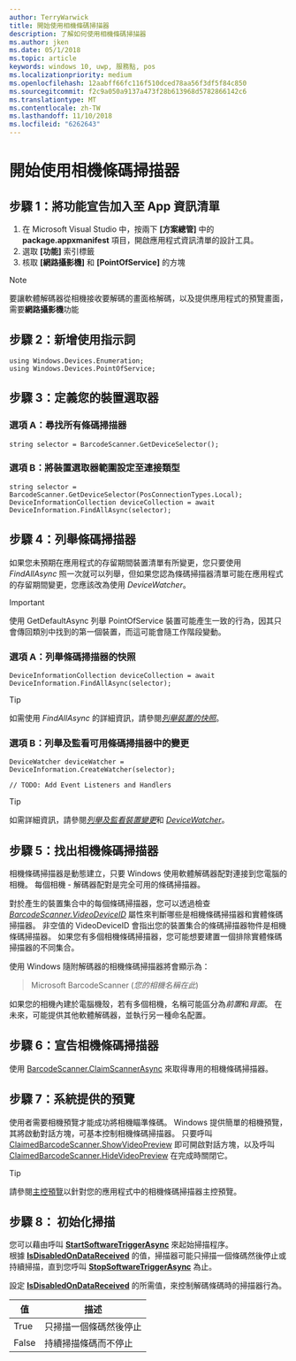 ```yaml
---
author: TerryWarwick
title: 開始使用相機條碼掃描器
description: 了解如何使用相機條碼掃描器
ms.author: jken
ms.date: 05/1/2018
ms.topic: article
keywords: windows 10, uwp, 服務點, pos
ms.localizationpriority: medium
ms.openlocfilehash: 12aabff66fc116f510dced78aa56f3df5f84c850
ms.sourcegitcommit: f2c9a050a9137a473f28b613968d5782866142c6
ms.translationtype: MT
ms.contentlocale: zh-TW
ms.lasthandoff: 11/10/2018
ms.locfileid: "6262643"
---
```

# <a name="getting-started-with-a-camera-barcode-scanner"></a>開始使用相機條碼掃描器
## <a name="step-1-add-capability-declarations-to-your-app-manifest"></a>步驟 1：將功能宣告加入至 App 資訊清單
1. 在 Microsoft Visual Studio 中，按兩下 **\[方案總管\]** 中的 **package.appxmanifest** 項目，開啟應用程式資訊清單的設計工具。
2. 選取 **\[功能\]** 索引標籤
3. 核取 **\[網路攝影機\]** 和 **\[PointOfService\]** 的方塊 

>[!NOTE] 
> 要讓軟體解碼器從相機接收要解碼的畫面格解碼，以及提供應用程式的預覽畫面，需要**網路攝影機**功能

## <a name="step-2-add-using-directives"></a>步驟 2：新增使用指示詞

```Csharp
using Windows.Devices.Enumeration;
using Windows.Devices.PointOfService;
```
## <a name="step-3-define-your-device-selector"></a>步驟 3：定義您的裝置選取器

### **<a name="option-a-find-all-barcode-scanners"></a>選項 A：尋找所有條碼掃描器**

```Csharp
string selector = BarcodeScanner.GetDeviceSelector();       
```

### **<a name="option-b-scoping-device-selector-to-connection-type"></a>選項 B：將裝置選取器範圍設定至連接類型**

```Csharp
string selector = BarcodeScanner.GetDeviceSelector(PosConnectionTypes.Local);
DeviceInformationCollection deviceCollection = await DeviceInformation.FindAllAsync(selector);
```

## <a name="step-4-enumerate-barcode-scanners"></a>步驟 4：列舉條碼掃描器
如果您未預期在應用程式的存留期間裝置清單有所變更，您只要使用 *FindAllAsync* 照一次就可以列舉，但如果您認為條碼掃描器清單可能在應用程式的存留期間變更，您應該改為使用 *DeviceWatcher*。  

> [!Important] 
> 使用 GetDefaultAsync 列舉 PointOfService 裝置可能產生一致的行為，因其只會傳回類別中找到的第一個裝置，而這可能會隨工作階段變動。

### **<a name="option-a-enumerate-a-snapshot-of-barcode-scanners"></a>選項 A：列舉條碼掃描器的快照**
```Csharp
DeviceInformationCollection deviceCollection = await DeviceInformation.FindAllAsync(selector);
```

> [!TIP]
> 如需使用 *FindAllAsync* 的詳細資訊，請參閱[*列舉裝置的快照*](https://docs.microsoft.com/windows/uwp/devices-sensors/enumerate-devices#enumerate-a-snapshot-of-devices)。

### **<a name="option-b-enumerate-and-watch-for-changes-in-available-barcode-scanners"></a>選項 B：列舉及監看可用條碼掃描器中的變更**
```Csharp
DeviceWatcher deviceWatcher = DeviceInformation.CreateWatcher(selector);

// TODO: Add Event Listeners and Handlers
```
> [!TIP]
> 如需詳細資訊，請參閱[*列舉及監看裝置變更*](https://docs.microsoft.com/windows/uwp/devices-sensors/enumerate-devices#enumerate-and-watch-devices)和 [*DeviceWatcher*](https://docs.microsoft.com/uwp/api/Windows.Devices.Enumeration.DeviceWatcher)。

## <a name="step-5-identify-camera-barcode-scanners"></a>步驟 5：找出相機條碼掃描器
相機條碼掃描器是動態建立，只要 Windows 使用軟體解碼器配對連接到您電腦的相機。  每個相機 - 解碼器配對是完全可用的條碼掃描器。

對於產生的裝置集合中的每個條碼掃描器，您可以透過檢查 [*BarcodeScanner.VideoDeviceID*](https://docs.microsoft.com/uwp/api/windows.devices.pointofservice.barcodescanner.videodeviceid#Windows_Devices_PointOfService_BarcodeScanner_VideoDeviceId) 屬性來判斷哪些是相機條碼掃描器和實體條碼掃描器。  非空值的 VideoDeviceID 會指出您的裝置集合的條碼掃描器物件是相機條碼掃描器。  如果您有多個相機條碼掃描器，您可能想要建置一個排除實體條碼掃描器的不同集合。 

使用 Windows 隨附解碼器的相機條碼掃描器將會顯示為： 

> Microsoft BarcodeScanner (*您的相機名稱在此*)

如果您的相機內建於電腦機殼，若有多個相機，名稱可能區分為*前置*和*背面*。  在未來，可能提供其他軟體解碼器，並執行另一種命名配置。

## <a name="step-6-claim-the-camera-barcode-scanner"></a>步驟 6：宣告相機條碼掃描器 
使用 [BarcodeScanner.ClaimScannerAsync](https://docs.microsoft.com/uwp/api/windows.devices.pointofservice.barcodescanner.claimscannerasync#Windows_Devices_PointOfService_BarcodeScanner_ClaimScannerAsync) 來取得專用的相機條碼掃描器。

## <a name="step-7-system-provided-preview"></a>步驟 7：系統提供的預覽
使用者需要相機預覽才能成功將相機瞄準條碼。  Windows 提供簡單的相機預覽，其將啟動對話方塊，可基本控制相機條碼掃描器。  只要呼叫 [ClaimedBarcodeScanner.ShowVideoPreview](https://docs.microsoft.com/uwp/api/windows.devices.pointofservice.claimedbarcodescanner.showvideopreviewasync) 即可開啟對話方塊，以及呼叫 [ClaimedBarcodeScanner.HideVideoPreview](https://docs.microsoft.com/uwp/api/windows.devices.pointofservice.claimedbarcodescanner.hidevideopreview) 在完成時關閉它。

> [!TIP]
> 請參閱[主控預覽](pos-camerabarcode-hosting-preview.md)以針對您的應用程式中的相機條碼掃描器主控預覽。

## <a name="step-8-initiate-scan"></a>步驟 8： 初始化掃描 
您可以藉由呼叫 [**StartSoftwareTriggerAsync**](https://docs.microsoft.com/uwp/api/windows.devices.pointofservice.claimedbarcodescanner.startsoftwaretriggerasync#Windows_Devices_PointOfService_ClaimedBarcodeScanner_StartSoftwareTriggerAsync) 來起始掃描程序。  
根據 [**IsDisabledOnDataReceived**](https://docs.microsoft.com/uwp/api/windows.devices.pointofservice.claimedbarcodescanner.isdisabledondatareceived#Windows_Devices_PointOfService_ClaimedBarcodeScanner_IsDisabledOnDataReceived) 的值，掃描器可能只掃描一個條碼然後停止或持續掃描，直到您呼叫 [**StopSoftwareTriggerAsync**](https://docs.microsoft.com/uwp/api/windows.devices.pointofservice.claimedbarcodescanner.stopsoftwaretriggerasync#Windows_Devices_PointOfService_ClaimedBarcodeScanner_StopSoftwareTriggerAsync) 為止。

設定 [**IsDisabledOnDataReceived**](https://docs.microsoft.com/uwp/api/windows.devices.pointofservice.claimedbarcodescanner.isdisabledondatareceived#Windows_Devices_PointOfService_ClaimedBarcodeScanner_IsDisabledOnDataReceived) 的所需值，來控制解碼條碼時的掃描器行為。

| 值 | 描述 |
| ----- | ----------- |
| True   | 只掃描一個條碼然後停止 |
| False  | 持續掃描條碼而不停止 |